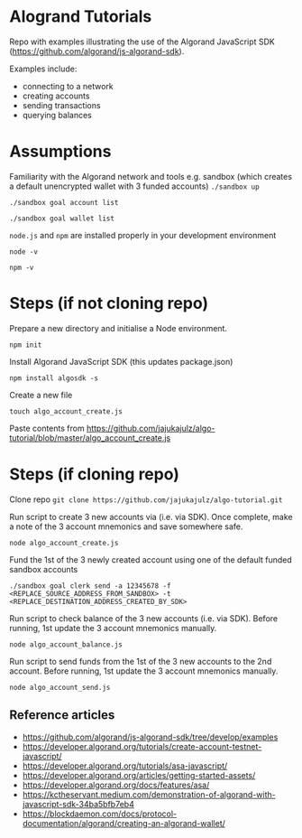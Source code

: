 # Alogrand Tutorials
Repo with examples illustrating the use of the Algorand JavaScript SDK (https://github.com/algorand/js-algorand-sdk).

Examples include:
- connecting to a network
- creating accounts
- sending transactions 
- querying balances

# Assumptions
Familiarity with the Algorand network and tools e.g. sandbox (which creates a default unencrypted wallet with 3 funded accounts)
`./sandbox up`

`./sandbox goal account list`

`./sandbox goal wallet list`


`node.js` and `npm` are installed properly in your development environment

`node -v`

`npm -v`

# Steps (if not cloning repo)
Prepare a new directory and initialise a Node environment.

`npm init`

Install Algorand JavaScript SDK (this updates package.json)

`npm install algosdk -s`

Create a new file

`touch algo_account_create.js`

Paste contents from https://github.com/jajukajulz/algo-tutorial/blob/master/algo_account_create.js

# Steps (if cloning repo)

Clone repo
`git clone https://github.com/jajukajulz/algo-tutorial.git`

Run script to create 3 new accounts via (i.e. via SDK). Once complete, make a note of the 3 account mnemonics and save somewhere safe.

`node algo_account_create.js`

Fund the 1st of the 3 newly created account using one of the default funded sandbox accounts

`./sandbox goal clerk send -a 12345678 -f <REPLACE_SOURCE_ADDRESS_FROM_SANDBOX> -t <REPLACE_DESTINATION_ADDRESS_CREATED_BY_SDK>`

Run script to check balance of the 3 new accounts (i.e. via SDK). Before running, 1st update the 3 account mnemonics manually.

`node algo_account_balance.js`

Run script to send funds from the 1st of the 3 new accounts to the 2nd account. Before running, 1st update the 3 account mnemonics manually.

`node algo_account_send.js`


## Reference articles
- https://github.com/algorand/js-algorand-sdk/tree/develop/examples
- https://developer.algorand.org/tutorials/create-account-testnet-javascript/
- https://developer.algorand.org/tutorials/asa-javascript/
- https://developer.algorand.org/articles/getting-started-assets/
- https://developer.algorand.org/docs/features/asa/
- https://kctheservant.medium.com/demonstration-of-algorand-with-javascript-sdk-34ba5bfb7eb4
- https://blockdaemon.com/docs/protocol-documentation/algorand/creating-an-algorand-wallet/